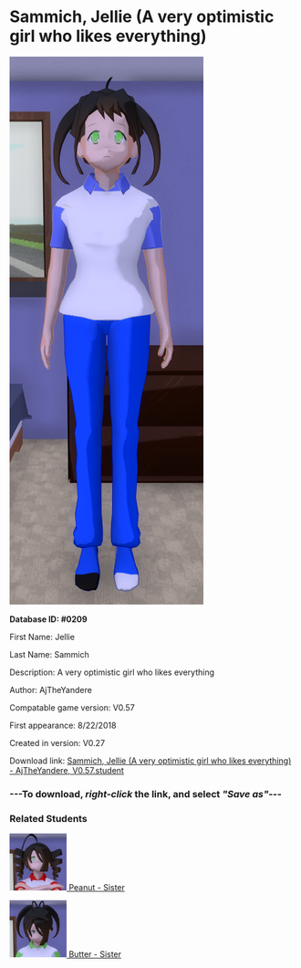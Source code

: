 # Sammich, Jellie (A very optimistic girl who likes everything)

<img src="../../Files/Images/Sammich, Jellie (A very optimistic girl who likes everything).png" title="Sammich, Jellie (A very optimistic girl who likes everything) - AjTheYandere, V0.57">

**Database ID: #0209**

First Name: Jellie

Last Name: Sammich

Description: A very optimistic girl who likes everything

Author: AjTheYandere

Compatable game version: V0.57

First appearance: 8/22/2018

Created in version: V0.27

Download link: <a href="https://raw.githubusercontent.com/Arbiter1223/Daigaku-Gurashi-Custom-Students/master/Files/Student%20Files/Sammich%2C%20Jellie%20(A%20very%20optimistic%20girl%20who%20likes%20everything)%20-%20AjTheYandere%2C%20V0.57.student">Sammich, Jellie (A very optimistic girl who likes everything) - AjTheYandere, V0.57.student</a>

### ---**To download, _right-click_ the link, and select _"Save as"_**---

### Related Students

<a href="Sammich, Peanut (A ruthless and total bully).md"><img src="../../Files/Thumbs/Sammich, Peanut (A ruthless and total bully).png" height="100" width="100" title="Sammich, Peanut (A ruthless and total bully) - AjTheYandere, V0.57"></a><a href="Sammich, Peanut (A ruthless and total bully).md"> Peanut - Sister</a>

<a href="Sammich, Butter (A very boring and bland girl girl).md"><img src="../../Files/Thumbs/Sammich, Butter (A very boring and bland girl girl).png" height="100" width="100" title="Sammich, Butter (A very boring and bland girl girl) - AjTheYandere, V0.57"></a><a href="Sammich, Butter (A very boring and bland girl girl).md"> Butter - Sister</a>

